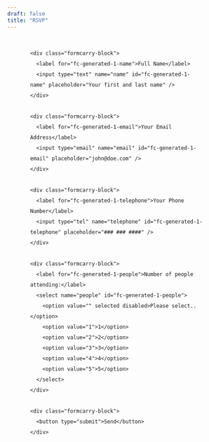 ```yaml
---
draft: false
title: "RSVP"
---
```


<html>

<section class="formcarry-container">
  <form action="https://formcarry.com/s/BdeN7yS8K_Y" method="POST" enctype="multipart/form-data">
    
    <div class="formcarry-block">
      <label for="fc-generated-1-name">Full Name</label>
      <input type="text" name="name" id="fc-generated-1-name" placeholder="Your first and last name" />
    </div>
    
    <div class="formcarry-block">
      <label for="fc-generated-1-email">Your Email Address</label>
      <input type="email" name="email" id="fc-generated-1-email" placeholder="john@doe.com" />
    </div>
    
    <div class="formcarry-block">
      <label for="fc-generated-1-telephone">Your Phone Number</label>
      <input type="tel" name="telephone" id="fc-generated-1-telephone" placeholder="### ### ####" />
    </div>
    
    <div class="formcarry-block">
      <label for="fc-generated-1-people">Number of people attending:</label>
      <select name="people" id="fc-generated-1-people">
        <option value="" selected disabled>Please select..</option>
        <option value="1">1</option>
        <option value="2">2</option>
        <option value="3">3</option>
        <option value="4">4</option>
        <option value="5">5</option>
      </select>
    </div>
    
    <div class="formcarry-block">  
      <button type="submit">Send</button>
    </div>
  
  </form>
</section>

<style>
  
    @import url('https://fonts.googleapis.com/css2?family=Inter:wght@400;500&display=swap');

    .formcarry-container {
      box-sizing: border-box;
      margin: 40px auto 0 auto;
      padding: 0;
      font-family: "Inter", sans-serif;
      font-size: 14px;
      font-weight: 400;
      line-height: 24px;
      letter-spacing: -0.01em;

      width: 400px;

      /* NORMAL */
      --fc-border-color: #ECEFF9;
      --fc-normal-text-color: #0E0B3D;
      --fc-normal-placeholder-color: #B3B8D0;

      /* PRIMARY COLOR | HSL FORMAT*/
      --fc-primary-color-hue: 123;
      --fc-error-color-hue: 356;
      --fc-primary-hsl: var(--fc-primary-color-hue), 65%, 51%;
      --fc-error-hsl: var(--fc-error-color-hue), 100%, 54%;

      /* HOVER */
      --fc-field-hover-bg-color: #F7F9FC;
      --fc-border-hover-color: #DDE0EE;
      --fc-field-hover-text-color: #B3B8D0;

      --fc-border-active-color: #1463FF;
    }

    .formcarry-container * {
      box-sizing: border-box;
    }

    .formcarry-container label {
      display: block;
      cursor: pointer;
    }

    .formcarry-container .formcarry-block:not(:first-child) {
      margin-top: 16px;
    }

    /*=============================================
    =            Fields           =
    =============================================*/
    
    .formcarry-container input,
    .formcarry-container textarea,
    .formcarry-container select {
      margin-top: 4px;
      width: 100%;
      height: 42px;
      border: 1px solid var(--fc-border-color);
      color: var(--fc-normal-text-color);
      border-radius: 6px;
      padding: 8px 12px;
      
      font-family: "Inter", sans-serif;
      font-size:14px;
      transition: 125ms background, 125ms color, 125ms box-shadow;
    }

    .formcarry-container textarea{
      min-height: 188px;
      max-width: 100%;
      padding-top: 12px;
    }

    .formcarry-container input::placeholder,
    .formcarry-container textarea::placeholder,
    .formcarry-container select::placeholder {
      color: var(--fc-normal-placeholder-color);
    }

    .formcarry-container input:hover,
    .formcarry-container textarea:hover,
    .formcarry-container select:hover {
      border-color: var(--fc-border-hover-color);
      background-color: var(--fc-field-hover-bg-color);
    }

    .formcarry-container input:hover::placeholder,
    .formcarry-container textarea:hover::placeholder,
    .formcarry-container select:hover::placeholder {
      color: var(--fc-field-hover-text-color);
    }

    .formcarry-container input:focus,
    .formcarry-container textarea:focus,
    .formcarry-container select:focus {
      background-color: #fff;
      border-color: hsl(var(--fc-primary-hsl));
      box-shadow: hsla(var(--fc-primary-hsl), 8%) 0px 0px 0px 3px;
      outline: none;
    }

    .formcarry-container select {
      background-image: url("data:image/svg+xml,%3Csvg width='24' height='24' viewBox='0 0 24 24' fill='none' xmlns='http://www.w3.org/2000/svg'%3E%3Cpath d='M11.9997 14.5001L8.46387 10.9642L9.64303 9.78589L11.9997 12.1434L14.3564 9.78589L15.5355 10.9642L11.9997 14.5001Z' fill='%236C6F93'/%3E%3C/svg%3E%0A");
      /* background-position: calc(100% - 20px) calc(1em + 4px), calc(100% - 15px) calc(1em + 4px); */
      background-size: 24px 24px;
      background-position: 98%;
      background-repeat: no-repeat;
      appearance: none;
      -webkit-appearance: none;
    }

    .formcarry-container button {
      font-family: "Inter", sans-serif;
      font-weight: 500;
      font-size: 14px;
      letter-spacing: -0.02em;
      height: 42px;
      line-height: 40px;
      width: 100%;
      border-radius: 6px;
      box-sizing: border-box;
      border: 1px solid hsla(var(--fc-primary-hsl));
      background-color: hsla(var(--fc-primary-hsl));
      color: #fff;
      cursor: pointer;
    }

    .formcarry-container button {
      font-family: "Inter", sans-serif;
      font-weight: 500;
      font-size: 14px;
      letter-spacing: -0.02em;
      height: 40px;
      line-height: 24px;
      width: 100%;
      border: 0;
      border-radius: 6px;
      box-sizing: border-box;
      background-color: hsla(var(--fc-primary-hsl));
      color: #fff;
      cursor: pointer;
      box-shadow: 0 0 0 0 transparent;
      
      transition: 125ms all;
    }
    
    .formcarry-container button:hover {
      background: linear-gradient(0deg, rgba(0, 0, 0, 0.1), rgba(0, 0, 0, 0.1)), hsla(var(--fc-primary-hsl));
    }
    
    .formcarry-container button:focus {
      background: linear-gradient(0deg, rgba(0, 0, 0, 0.2), rgba(0, 0, 0, 0.2)), hsla(var(--fc-primary-hsl));
      border-inline: 1px solid inline rgba(255, 255, 255, 0.6);
      box-shadow: 0px 0px 0px 3px rgba(var(--fc-primary-hsl), 12%);
    }

    .formcarry-container button:active {
      background: linear-gradient(0deg, rgba(0, 0, 0, 0.2), rgba(0, 0, 0, 0.2)), hsla(var(--fc-primary-hsl));
    }

    .formcarry-container button:disabled {
      background-color: hsla(var(--fc-primary-hsl), 40%);
      cursor: not-allowed;
    }

    .formcarry-container input:focus:required:invalid,
    .formcarry-container input:focus:invalid, 
    .formcarry-container select:focus:required:invalid,
    .formcarry-container select:focus:invalid
    {
      color: hsl(var(--fc-error-hsl)); 
      border-color: hsl(var(--fc-error-hsl));
      box-shadow: 0px 0px 0px 3px hsla(var(--fc-error-hsl), 12%);
    }

    /*=====  End of Fields  ======*/
</style>

</html>